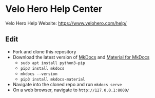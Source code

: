 # Velo Hero Help Center

Velo Hero Help Website: <https://www.velohero.com/help/>

## Edit

* Fork and clone this repository
* Download the latest version of [MkDocs](https://www.mkdocs.org/) and [Material for MkDocs](https://squidfunk.github.io/mkdocs-material/)
    * `sudo apt install python3-pip`
    * `pip3 install mkdocs`
    * `mkdocs --version`
    * `pip3 install mkdocs-material`
* Navigate into the cloned repo and run `mkdocs serve`
* On a web browser, navigate to `http://127.0.0.1:8000/`
